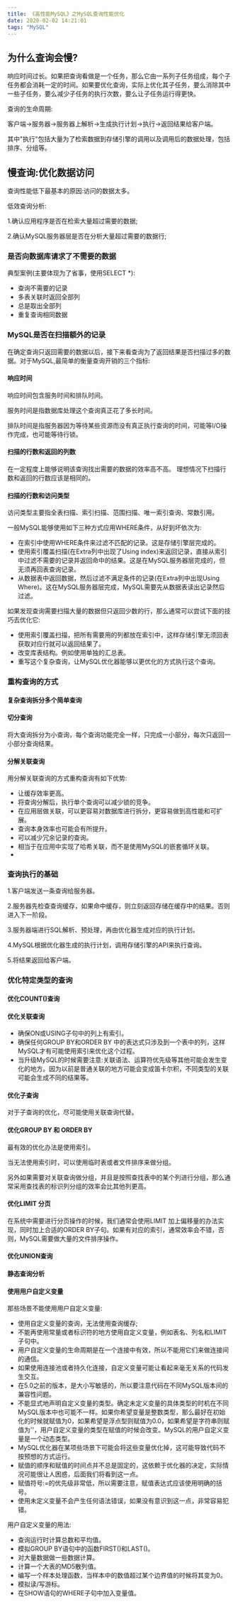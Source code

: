 ```yaml
---
title: 《高性能MySQL》之MySQL查询性能优化
date: 2020-02-02 14:21:01
tags: "MySQL"
---
```

## 为什么查询会慢?
响应时间过长。如果把查询看做是一个任务，那么它由一系列子任务组成，每个子任务都会消耗一定的时间。如果要优化查询，实际上优化其子任务，要么消除其中一些子任务，要么减少子任务的执行次数，要么让子任务运行得更快。
<!--more-->
查询的生命周期:

客户端->服务器->服务器上解析->生成执行计划->执行->返回结果给客户端。


其中"执行"包括大量为了检索数据到存储引擎的调用以及调用后的数据处理，包括排序、分组等。

## 慢查询:优化数据访问

查询性能低下最基本的原因:访问的数据太多。

低效查询分析:

1.确认应用程序是否在检索大量超过需要的数据;

2.确认MySQL服务器层是否在分析大量超过需要的数据行;


### 是否向数据库请求了不需要的数据

典型案例(主要体现为了省事，使用SELECT *):
- 查询不需要的记录
- 多表关联时返回全部列
- 总是取出全部列
- 重复查询相同数据

### MySQL是否在扫描额外的记录

在确定查询只返回需要的数据以后，接下来看查询为了返回结果是否扫描过多的数据。对于MySQL,最简单的衡量查询开销的三个指标:

#### 响应时间

响应时间包含服务时间和排队时间。

服务时间是指数据库处理这个查询真正花了多长时间。

排队时间是指服务器因为等待某些资源而没有真正执行查询的时间，可能等I/O操作完成，也可能等待行锁。

#### 扫描的行数和返回的列数
在一定程度上能够说明该查询找出需要的数据的效率高不高。
理想情况下扫描行数和返回的行数应该是相同的。



#### 扫描的行数和访问类型
访问类型主要指全表扫描、索引扫描、范围扫描、唯一索引查询、常数引用。

一般MySQL能够使用如下三种方式应用WHERE条件，从好到坏依次为:
- 在索引中使用WHERE条件来过滤不匹配的记录。这是存储引擎层完成的。
- 使用索引覆盖扫描(在Extra列中出现了Using index)来返回记录，直接从索引中过滤不需要的记录并返回命中的结果。这是在MySQL服务器层完成的，但无须再回表查询记录。
- 从数据表中返回数据，然后过滤不满足条件的记录(在Extra列中出现Using Where)。这在MySQL服务器层完成，MySQL需要先从数据表读出记录然后过滤。

如果发现查询需要扫描大量的数据但只返回少数的行，那么通常可以尝试下面的技巧去优化它:
- 使用索引覆盖扫描，把所有需要用的列都放在索引中，这样存储引擎无须回表获取对应行就可以返回结果了。
- 改变库表结构。例如使用单独的汇总表。
- 重写这个复杂查询，让MySQL优化器能够以更优化的方式执行这个查询。

### 重构查询的方式

#### 复杂查询拆分多个简单查询


#### 切分查询
将大查询拆分为小查询，每个查询功能完全一样，只完成一小部分，每次只返回一小部分查询结果。

#### 分解关联查询

用分解关联查询的方式重构查询有如下优势:
- 让缓存效率更高。
- 将查询分解后，执行单个查询可以减少锁的竞争。
- 在应用层做关联，可以更容易对数据库进行拆分，更容易做到高性能和可扩展。
- 查询本身效率也可能会有所提升。
- 可以减少冗余记录的查询。
- 相当于在应用中实现了哈希关联，而不是使用MySQL的嵌套循环关联。
- 
### 查询执行的基础
1.客户端发送一条查询给服务器。

2.服务器先检查查询缓存，如果命中缓存，则立刻返回存储在缓存中的结果。否则进入下一阶段。

3.服务器端进行SQL解析、预处理，再由优化器生成对应的执行计划。

4.MySQL根据优化器生成的执行计划，调用存储引擎的API来执行查询。

5.将结果返回给客户端。

### 优化特定类型的查询

#### 优化COUNT()查询

#### 优化关联查询
- 确保ON或USING子句中的列上有索引。
- 确保任何GROUP BY和ORDER BY 中的表达式只涉及到一个表中的列，这样MySQL才有可能使用索引来优化这个过程。
- 当升级MySQL的时候需要注意:关联语法、运算符优先级等其他可能会发生变化的地方。因为以前是普通关联的地方可能会变成笛卡尔积，不同类型的关联可能会生成不同的结果等。
 

#### 优化子查询
对于子查询的优化，尽可能使用关联查询代替。

#### 优化GROUP BY 和 ORDER BY
最有效的优化办法是使用索引。

当无法使用索引时，可以使用临时表或者文件排序来做分组。

另外如果需要对关联查询做分组，并且是按照查找表中的某个列进行分组，那么通常采用查找表的标识列分组的效率会比其他列更高。

#### 优化LIMIT 分页
在系统中需要进行分页操作的时候，我们通常会使用LIMIT 加上偏移量的办法实现，同时加上合适的ORDER BY子句。如果有对应的索引，通常效率会不错，否则，MySQL需要做大量的文件排序操作。


#### 优化UNION查询

#### 静态查询分析

#### 使用用户自定义变量

那些场景不能使用用户自定义变量:

- 使用自定义变量的查询，无法使用查询缓存;
- 不能再使用常量或者标识符的地方使用自定义变量，例如表名、列名和LIMIT子句中。
- 用户自定义变量的生命周期是在一个连接中有效，所以不能用它们来做连接间的通信。
- 如果使用连接池或者持久化连接，自定义变量可能让看起来毫无关系的代码发生交互。
- 在5.0之前的版本，是大小写敏感的，所以要注意代码在不同MySQL版本间的兼容性问题。
- 不能显式地声明自定义变量的类型。确定未定义变量的具体类型的时机在不同MySQL版本中也可能不一样。如果你希望变量是整数类型，那么最好在初始化的时候就赋值为0，如果希望是浮点型则赋值为0.0，如果希望是字符串则赋值为''，用户自定义变量的类型在赋值的时候会改变。MySQL的用户自定义变量是一个动态类型。
- MySQL优化器在某项些场景下可能会将这些变量优化掉，这可能导致代码不按预想的方式运行。
- 赋值的顺序和赋值的时间点并不总是固定的，这依赖于优化器的决定，实际情况可能很让人困惑，后面我们将看到这一点。
- 赋值符号:=的优先级非常低，所以需要注意，赋值表达式应该使用明确的括号。
- 使用未定义变量不会产生任何语法错误，如果没有意识到这一点，非常容易犯错。

用户自定义变量的用法:
- 查询运行时计算总数和平均值。
- 模拟GROUP BY语句中的函数FIRST()和LAST()。
- 对大量数据做一些数据计算。
- 计算一个大表的MD5散列值。
- 编写一个样本处理函数，当样本中的数值超过某个边界值的时候将其变为0。
- 模拟读/写游标。
- 在SHOW语句的WHERE子句中加入变量值。


